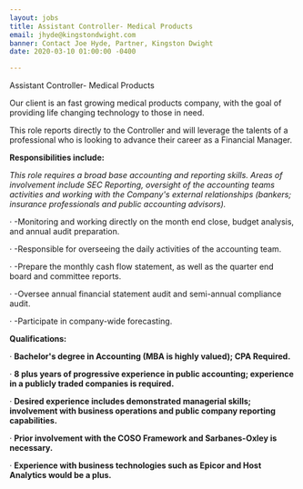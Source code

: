 ```yaml
---
layout: jobs
title: Assistant Controller- Medical Products
email: jhyde@kingstondwight.com
banner: Contact Joe Hyde, Partner, Kingston Dwight
date: 2020-03-10 01:00:00 -0400

---
```

Assistant Controller- Medical Products

  
 Our client is an fast growing medical products company, with the goal of providing life changing technology to those in need.

This role reports directly to the Controller and will leverage the talents of a professional who is looking to advance their career as a Financial Manager.

**Responsibilities include:**

_This role requires a broad base accounting and reporting skills. Areas of involvement include SEC Reporting, oversight of the accounting teams activities and working with the Company's external relationships (bankers; insurance professionals and public accounting advisors)._

· -Monitoring and working directly on the month end close, budget analysis, and annual audit preparation.

· -Responsible for overseeing the daily activities of the accounting team.

· -Prepare the monthly cash flow statement, as well as the quarter end board and committee reports.

· -Oversee annual financial statement audit and semi-annual compliance audit.

· -Participate in company-wide forecasting.

**Qualifications:**

· **Bachelor's degree in Accounting (MBA is highly valued); CPA Required.**

· **8 plus years of progressive experience in public accounting; experience in a publicly traded companies is required.**

· **Desired experience includes demonstrated managerial skills; involvement with business operations and public company reporting capabilities.**

· **Prior involvement with the COSO Framework and Sarbanes-Oxley is necessary.**

· **Experience with business technologies such as Epicor and Host Analytics would be a plus.**